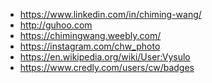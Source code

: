 <!-- ### Hi there 👋

**chimingw/chimingw** is a ✨ _special_ ✨ repository because its `README.md` (this file) appears on your GitHub profile.

Here are some ideas to get you started:

- 🔭 I’m currently working on ...
- 🌱 I’m currently learning ...
- 👯 I’m looking to collaborate on ...
- 🤔 I’m looking for help with ...
- 💬 Ask me about ...
- 📫 How to reach me: ...
- 😄 Pronouns: ...
- ⚡ Fun fact: ...
-->

<!--
### chiming wang
-->

<!--
Student, photographer, crypto miner.
CompTIA A+ Certified

“It is a shame for a man to grow old without seeing the beauty and strength of which his body is capable.”
-->
- https://www.linkedin.com/in/chiming-wang/
- http://guhoo.com
- https://chimingwang.weebly.com/
- https://instagram.com/chw_photo
- https://en.wikipedia.org/wiki/User:Vysulo
- https://www.credly.com/users/cw/badges
<!--
- https://chiming.eth.link
- http://guhoo.com/
-->
